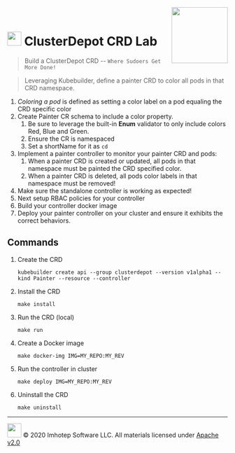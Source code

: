 <img src="../../assets/k8sland.png" align="right" width="128" height="auto"/>

<br/>

# <img src="../../assets/lab.png" width="32" height="auto"/> ClusterDepot CRD Lab

> Build a ClusterDepot CRD -- `Where Sudoers Get More Done!`

> Leveraging Kubebuilder, define a painter CRD to color all pods in that CRD namespace.

1. *Coloring a pod* is defined as setting a color label on a pod equaling
   the CRD specific color
2. Create Painter CR schema to include a color property.
   1. Be sure to leverage the built-in **Enum** validator to only include colors Red, Blue and Green.
   2. Ensure the CR is namespaced
   3. Set a shortName for it as `cd`
3. Implement a painter controller to monitor your painter CRD and pods:
   1. When a painter CRD is created or updated, all pods in that namespace
     must be painted the CRD specified color.
   2. When a painter CRD is deleted, all pods color labels in that namespace
     must be removed!
4. Make sure the standalone controller is working as expected!
5. Next setup RBAC policies for your controller
6. Build your controller docker image
7. Deploy your painter controller on your cluster and ensure it exhibits the correct behaviors.

## Commands

1. Create the CRD

   ```shell
   kubebuilder create api --group clusterdepot --version v1alpha1 --kind Painter --resource --controller
   ```

1. Install the CRD

   ```shell
   make install
   ```

1. Run the CRD (local)

   ```shell
   make run
   ```

1. Create a Docker image

   ```shell
   make docker-img IMG=MY_REPO:MY_REV
   ```

1. Run the controller in cluster

   ```shell
   make deploy IMG=MY_REPO:MY_REV
   ```

1. Uninstall the CRD

   ```shell
   make uninstall
   ```

---
<img src="../../assets/imhotep_logo.png" width="32" height="auto"/> © 2020 Imhotep Software LLC.
All materials licensed under [Apache v2.0](http://www.apache.org/licenses/LICENSE-2.0)